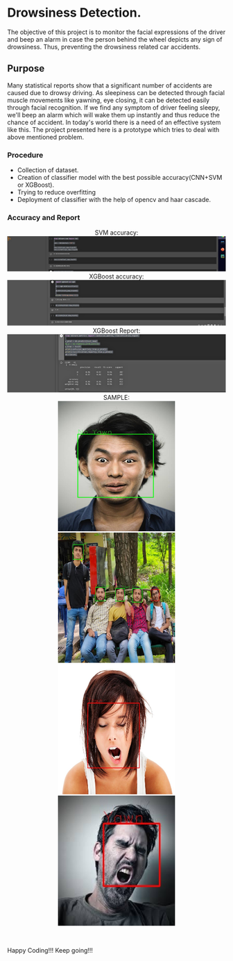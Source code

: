 # Drowsiness Detection.
The objective of this project is to monitor the facial expressions of the driver and beep an alarm in case the person behind the wheel depicts any sign of drowsiness. Thus, preventing the drowsiness related car accidents.

## Purpose
Many statistical reports show that a significant number of accidents are caused due to drowsy driving. As sleepiness can be detected through facial muscle movements like yawning, eye closing, it can be detected easily through facial recognition. If we find any symptom of driver feeling sleepy, we'll beep an alarm which will wake them up instantly and thus reduce the chance of accident. In today's world there is a need of an effective system like this. The project presented here is a prototype which tries to deal with above mentioned problem.

### Procedure
- Collection of dataset.
- Creation of classifier model with the best possible accuracy(CNN+SVM or XGBoost).
- Trying to reduce overfitting
- Deployment of classifier with the help of opencv and haar cascade.

### Accuracy and Report
<p align="center">
  SVM accuracy:
  <img src="https://github.com/RC99/Drowsiness-Detector/blob/master/Output_images/Screenshot%20(118).png">
  XGBoost accuracy:
  <img src="https://github.com/RC99/Drowsiness-Detector/blob/master/Output_images/Screenshot%20(119).png">
  XGBoost Report:
  <img src="https://github.com/RC99/Drowsiness-Detector/blob/master/Output_images/Screenshot%20(120).png">
  SAMPLE:<br/>
  <img src="https://github.com/RC99/Drowsiness-Detector/blob/master/Output_images/output/13.jpg" width=270 height=300 />
  <img src="https://github.com/RC99/Drowsiness-Detector/blob/master/Output_images/output/19.jpeg" width=270 height=300 />
  <img src="https://github.com/RC99/Drowsiness-Detector/blob/master/Output_images/output/21.jpg" width=270 height=300 />
  <img src="https://github.com/RC99/Drowsiness-Detector/blob/master/Output_images/output/images%20(69).jpeg" width=270 height=300 />
</p>
<br/>

Happy Coding!!!
Keep going!!!
